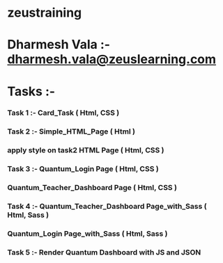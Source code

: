 # zeustraining

# Dharmesh Vala :- dharmesh.vala@zeuslearning.com

# Tasks :-

### Task 1 :- Card_Task ( Html, CSS )
### Task 2 :- Simple_HTML_Page ( Html )
###           apply style on task2 HTML Page ( Html, CSS )
### Task 3 :- Quantum_Login Page ( Html, CSS )
###           Quantum_Teacher_Dashboard Page ( Html, CSS )
### Task 4 :- Quantum_Teacher_Dashboard Page_with_Sass ( Html, Sass )
###           Quantum_Login Page_with_Sass ( Html, Sass )
### Task 5 :- Render Quantum Dashboard with JS and JSON